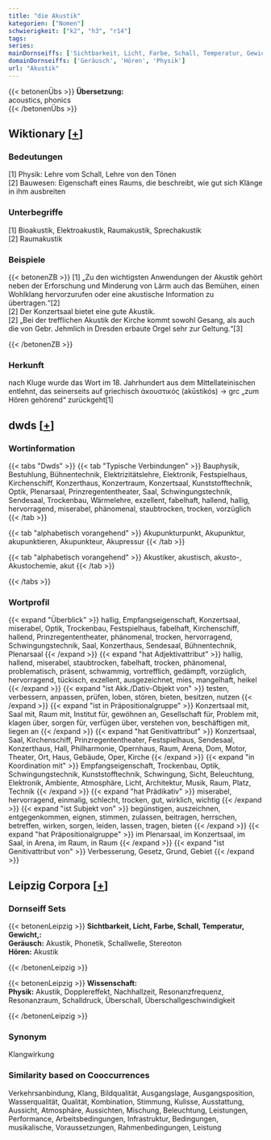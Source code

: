 ```yaml
---
title: "die Akustik"
kategorien: ["Nomen"]
schwierigkeit: ["k2", "h3", "r14"]
tags:
series:
mainDornseiffs: ['Sichtbarkeit, Licht, Farbe, Schall, Temperatur, Gewicht,', 'Wissenschaft']
domainDornseiffs: ['Geräusch', 'Hören', 'Physik']
url: "Akustik"
---
```


{{< betonenÜbs >}}
**Übersetzung:**  
acoustics, phonics  
{{< /betonenÜbs >}}

## Wiktionary [[+](https://de.wiktionary.org/wiki/Akustik)]

### Bedeutungen
[1] Physik: Lehre vom Schall, Lehre von den Tönen  
[2] Bauwesen: Eigenschaft eines Raums, die beschreibt, wie gut sich Klänge in ihm ausbreiten  

### Unterbegriffe
[1] Bioakustik, Elektroakustik, Raumakustik, Sprechakustik  
[2] Raumakustik  

### Beispiele
{{< betonenZB >}}
[1] „Zu den wichtigsten Anwendungen der Akustik gehört neben der Erforschung und Minderung von Lärm auch das Bemühen, einen Wohlklang hervorzurufen oder eine akustische Information zu übertragen.“[2]  
[2] Der Konzertsaal bietet eine gute Akustik.  
[2] „Bei der trefflichen Akustik der Kirche kommt sowohl Gesang, als auch die von Gebr. Jehmlich in Dresden erbaute Orgel sehr zur Geltung.“[3]  

{{< /betonenZB >}}
### Herkunft
nach Kluge wurde das Wort im 18. Jahrhundert aus dem Mittellateinischen entlehnt, das seinerseits auf griechisch άκουστικός (akūstikós) → grc „zum Hören gehörend“ zurückgeht[1]  



## dwds [[+](https://www.dwds.de/wb/Akustik)]

### Wortinformation
{{< tabs "Dwds" >}}
{{< tab "Typische Verbindungen" >}}
Bauphysik, Bestuhlung, Bühnentechnik, Elektrizitätslehre, Elektronik, Festspielhaus, Kirchenschiff, Konzerthaus, Konzertraum, Konzertsaal, Kunststofftechnik, Optik, Plenarsaal, Prinzregententheater, Saal, Schwingungstechnik, Sendesaal, Trockenbau, Wärmelehre, exzellent, fabelhaft, hallend, hallig, hervorragend, miserabel, phänomenal, staubtrocken, trocken, vorzüglich
{{< /tab >}}

{{< tab "alphabetisch vorangehend" >}}
Akupunkturpunkt, Akupunktur, akupunktieren, Akupunkteur, Akupressur
{{< /tab >}}

{{< tab "alphabetisch vorangehend" >}}
Akustiker, akustisch, akusto-, Akustochemie, akut
{{< /tab >}}

{{< /tabs >}}

### Wortprofil
{{< expand "Überblick" >}} hallig, Empfangseigenschaft, Konzertsaal, miserabel, Optik, Trockenbau, Festspielhaus, fabelhaft, Kirchenschiff, hallend, Prinzregententheater, phänomenal, trocken, hervorragend, Schwingungstechnik, Saal, Konzerthaus, Sendesaal, Bühnentechnik, Plenarsaal {{< /expand >}}
{{< expand "hat Adjektivattribut" >}} hallig, hallend, miserabel, staubtrocken, fabelhaft, trocken, phänomenal, problematisch, präsent, schwammig, vortrefflich, gedämpft, vorzüglich, hervorragend, tückisch, exzellent, ausgezeichnet, mies, mangelhaft, heikel {{< /expand >}}
{{< expand "ist Akk./Dativ-Objekt von" >}} testen, verbessern, anpassen, prüfen, loben, stören, bieten, besitzen, nutzen {{< /expand >}}
{{< expand "ist in Präpositionalgruppe" >}} Konzertsaal mit, Saal mit, Raum mit, Institut für, gewöhnen an, Gesellschaft für, Problem mit, klagen über, sorgen für, verfügen über, verstehen von, beschäftigen mit, liegen an {{< /expand >}}
{{< expand "hat Genitivattribut" >}} Konzertsaal, Saal, Kirchenschiff, Prinzregententheater, Festspielhaus, Sendesaal, Konzerthaus, Hall, Philharmonie, Opernhaus, Raum, Arena, Dom, Motor, Theater, Ort, Haus, Gebäude, Oper, Kirche {{< /expand >}}
{{< expand "in Koordination mit" >}} Empfangseigenschaft, Trockenbau, Optik, Schwingungstechnik, Kunststofftechnik, Schwingung, Sicht, Beleuchtung, Elektronik, Ambiente, Atmosphäre, Licht, Architektur, Musik, Raum, Platz, Technik {{< /expand >}}
{{< expand "hat Prädikativ" >}} miserabel, hervorragend, einmalig, schlecht, trocken, gut, wirklich, wichtig {{< /expand >}}
{{< expand "ist Subjekt von" >}} begünstigen, auszeichnen, entgegenkommen, eignen, stimmen, zulassen, beitragen, herrschen, betreffen, wirken, sorgen, leiden, lassen, tragen, bieten {{< /expand >}}
{{< expand "hat Präpositionalgruppe" >}} im Plenarsaal, im Konzertsaal, im Saal, in Arena, im Raum, in Raum {{< /expand >}}
{{< expand "ist Genitivattribut von" >}} Verbesserung, Gesetz, Grund, Gebiet {{< /expand >}}

## Leipzig Corpora [[+](https://corpora.uni-leipzig.de/en/res?word=Akustik&corpusId=deu_newscrawl-public_2018)]

### Dornseiff Sets
{{< betonenLeipzig >}}
**Sichtbarkeit, Licht, Farbe, Schall, Temperatur, Gewicht,:**  
**Geräusch:** Akustik, Phonetik, Schallwelle, Stereoton  
**Hören:** Akustik  

{{< /betonenLeipzig >}}


{{< betonenLeipzig >}}
**Wissenschaft:**  
**Physik:** Akustik, Dopplereffekt, Nachhallzeit, Resonanzfrequenz, Resonanzraum, Schalldruck, Überschall, Überschallgeschwindigkeit  

{{< /betonenLeipzig >}}

### Synonym
Klangwirkung


### Similarity based on Cooccurrences
Verkehrsanbindung, Klang, Bildqualität, Ausgangslage, Ausgangsposition, Wasserqualität, Qualität, Kombination, Stimmung, Kulisse, Ausstattung, Aussicht, Atmosphäre, Aussichten, Mischung, Beleuchtung, Leistungen, Performance, Arbeitsbedingungen, Infrastruktur, Bedingungen, musikalische, Voraussetzungen, Rahmenbedingungen, Leistung

